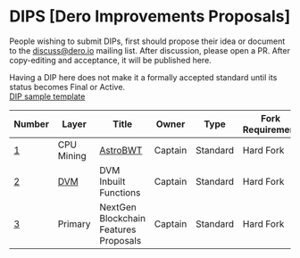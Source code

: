 # DIPS [Dero Improvements Proposals]

People wishing to submit DIPs, first should propose their idea or document to the discuss@dero.io mailing list. After discussion, please open a PR. After copy-editing and acceptance, it will be published here.

Having a DIP here does not make it a formally accepted standard until its status becomes Final or Active.  
[DIP sample template](https://github.com/deroproject/DIPS/blob/master/DIP-template.md)

|Number| 	Layer| 	Title |	Owner |	Type |Fork Requirement|Impact	|Status |
|------|-------|--------|-------|------|---------------|--------|-------|
| [1](https://github.com/deroproject/astrobwt)| CPU Mining| [AstroBWT](https://github.com/deroproject/astrobwt) | Captain|  Standard| Hard Fork|Protocol|[Implemented](https://github.com/deroproject/derosuite)|
| [2](https://github.com/deroproject/DIPS/blob/master/DVM_Inbuilt_Functions.md)| [DVM](https://github.com/deroproject/wiki/wiki/Dero-Virtual-Machine)| DVM Inbuilt Functions | Captain|  Standard| Hard Fork|DVM Protocol|[In discussions](https://github.com/deroproject/DIPS/issues/1)|  
| [3](https://github.com/deroproject/DIPS/issues/2)| Primary| NextGen Blockchain Features Proposals | Captain|  Standard| Hard Fork|Features & Proposals|[In discussions](https://github.com/deroproject/DIPS/issues/2)|



